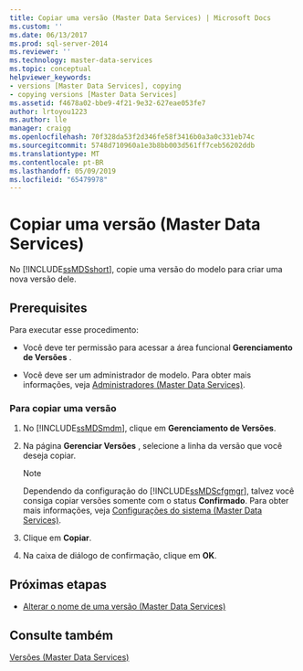 ```yaml
---
title: Copiar uma versão (Master Data Services) | Microsoft Docs
ms.custom: ''
ms.date: 06/13/2017
ms.prod: sql-server-2014
ms.reviewer: ''
ms.technology: master-data-services
ms.topic: conceptual
helpviewer_keywords:
- versions [Master Data Services], copying
- copying versions [Master Data Services]
ms.assetid: f4678a02-bbe9-4f21-9e32-627eae053fe7
author: lrtoyou1223
ms.author: lle
manager: craigg
ms.openlocfilehash: 70f328da53f2d346fe58f3416b0a3a0c331eb74c
ms.sourcegitcommit: 5748d710960a1e3b8bb003d561ff7ceb56202ddb
ms.translationtype: MT
ms.contentlocale: pt-BR
ms.lasthandoff: 05/09/2019
ms.locfileid: "65479978"
---
```

# <a name="copy-a-version-master-data-services"></a>Copiar uma versão (Master Data Services)
  No [!INCLUDE[ssMDSshort](../includes/ssmdsshort-md.md)], copie uma versão do modelo para criar uma nova versão dele.  
  
## <a name="prerequisites"></a>Prerequisites  
 Para executar esse procedimento:  
  
-   Você deve ter permissão para acessar a área funcional **Gerenciamento de Versões** .  
  
-   Você deve ser um administrador de modelo. Para obter mais informações, veja [Administradores &#40;Master Data Services&#41;](administrators-master-data-services.md).  
  
### <a name="to-copy-a-version"></a>Para copiar uma versão  
  
1.  No [!INCLUDE[ssMDSmdm](../includes/ssmdsmdm-md.md)], clique em **Gerenciamento de Versões**.  
  
2.  Na página **Gerenciar Versões** , selecione a linha da versão que você deseja copiar.  
  
    > [!NOTE]  
    >  Dependendo da configuração do [!INCLUDE[ssMDScfgmgr](../includes/ssmdscfgmgr-md.md)], talvez você consiga copiar versões somente com o status **Confirmado**. Para obter mais informações, veja [Configurações do sistema &#40;Master Data Services&#41;](../../2014/master-data-services/system-settings-master-data-services.md).  
  
3.  Clique em **Copiar**.  
  
4.  Na caixa de diálogo de confirmação, clique em **OK**.  
  
## <a name="next-steps"></a>Próximas etapas  
  
-   [Alterar o nome de uma versão &#40;Master Data Services&#41;](../../2014/master-data-services/change-a-version-name-master-data-services.md)  
  
## <a name="see-also"></a>Consulte também  
 [Versões &#40;Master Data Services&#41;](../../2014/master-data-services/versions-master-data-services.md)  
  
  
